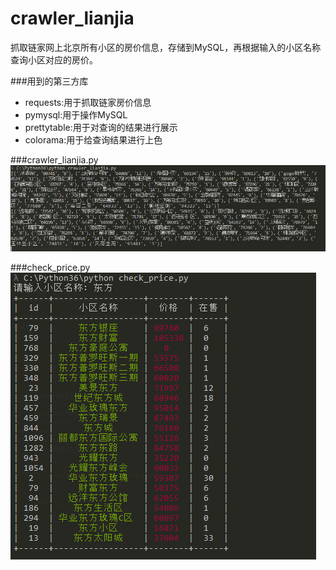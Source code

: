 # crawler_lianjia
抓取链家网上北京所有小区的房价信息，存储到MySQL，再根据输入的小区名称查询小区对应的房价。


###用到的第三方库
- requests:用于抓取链家房价信息
- pymysql:用于操作MySQL
- prettytable:用于对查询的结果进行展示
- colorama:用于给查询结果进行上色


###crawler_lianjia.py
![image](https://github.com/skooby2011/crawler_lianjia/blob/master/crawler_demo.png)

###check_price.py
![image](https://github.com/skooby2011/crawler_lianjia/blob/master/check_price_demo.png)
